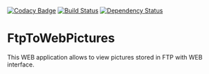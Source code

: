 [![Codacy Badge](https://api.codacy.com/project/badge/Grade/9478e79135e941068327a58cfcc3f932)](https://www.codacy.com/app/DragFAQ/ftptowebpictures?utm_source=github.com&amp;utm_medium=referral&amp;utm_content=DragFAQ/ftptowebpictures&amp;utm_campaign=Badge_Grade) [![Build Status](https://travis-ci.org/DragFAQ/ftptowebpictures.svg?branch=master)](https://travis-ci.org/DragFAQ/ftptowebpictures) [![Dependency Status](https://dependencyci.com/github/DragFAQ/ftptowebpictures/badge)](https://dependencyci.com/github/DragFAQ/ftptowebpictures)
# FtpToWebPictures
This WEB application allows to view pictures stored in FTP with WEB interface. 

